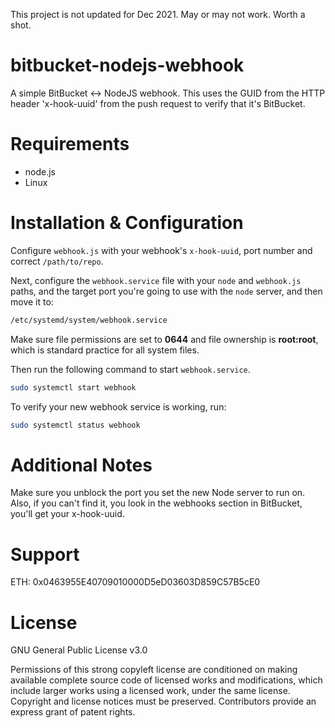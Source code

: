 This project is not updated for Dec 2021. May or may not work. Worth a shot.

# bitbucket-nodejs-webhook
A simple BitBucket <-> NodeJS webhook. This uses the GUID from the HTTP header 'x-hook-uuid' from the push request to verify that it's BitBucket.

# Requirements
 - node.js
 - Linux
 
 # Installation & Configuration
Configure `webhook.js` with your webhook's `x-hook-uuid`, port number and correct `/path/to/repo`.
 
Next, configure the `webhook.service` file with your `node` and `webhook.js` paths, and the target port you're going to use with the `node` server, and then move it to:
```sh
/etc/systemd/system/webhook.service
```

Make sure file permissions are set to **0644** and file ownership is **root:root**, which is standard practice for all system files.

Then run the following command to start `webhook.service`. 
```sh
sudo systemctl start webhook
```

To verify your new webhook service is working, run:
```sh
sudo systemctl status webhook
```

# Additional Notes
Make sure you unblock the port you set the new Node server to run on. Also, if you can't find it, you look in the webhooks section in BitBucket, you'll get your x-hook-uuid.

# Support
ETH: 0x0463955E40709010000D5eD03603D859C57B5cE0

# License
GNU General Public License v3.0

Permissions of this strong copyleft license are conditioned on making available complete source code of licensed works and modifications, which include larger works using a licensed work, under the same license. Copyright and license notices must be preserved. Contributors provide an express grant of patent rights.
